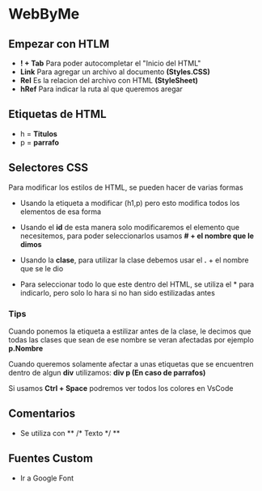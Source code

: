 # WebByMe

## Empezar con HTLM

* **! + Tab** Para poder autocompletar el "Inicio del HTML"
* **Link** Para agregar un archivo al documento **(Styles.CSS)**
* **Rel** Es la relacion del archivo con HTML **(StyleSheet)**
* **hRef** Para indicar la ruta al que queremos aregar

## Etiquetas de HTML
* h = **Titulos**
* p = **parrafo**


## Selectores CSS

Para modificar los estilos de HTML, se pueden hacer de varias formas 

* Usando la etiqueta a modificar (h1,p) pero esto modifica todos los elementos de esa forma

* Usando el **id** de esta manera solo modificaremos el elemento que necesitemos, para poder seleccionarlos usamos **# + el nombre que le dimos**

* Usando la **clase**, para utilizar la clase debemos usar el **.** + el nombre que se le dio 

* Para seleccionar todo lo que este dentro del HTML, se utiliza el * para indicarlo, pero solo lo hara si no han sido estilizadas antes

### Tips
Cuando ponemos la etiqueta a estilizar antes de la clase, le decimos que todas las clases que sean de ese nombre se veran afectadas por ejemplo **p.Nombre**

Cuando queremos solamente afectar a unas etiquetas que se encuentren dentro de algun **div** utilizamos: **div p (En caso de parrafos)**

Si usamos **Ctrl + Space** podremos ver todos los colores en VsCode

## Comentarios

* Se utiliza con ** /* Texto */ **

## Fuentes Custom

* Ir a Google Font



